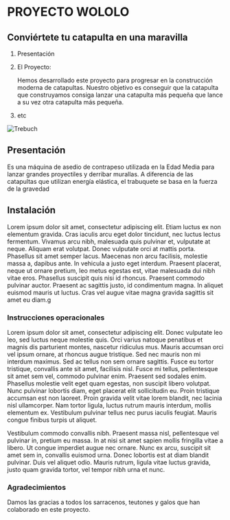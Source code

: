 # PROYECTO WOLOLO
## Conviértete tu catapulta en una maravilla

 1. Presentación
 2. El Proyecto:

    Hemos desarrollado este proyecto para progresar en la construcción moderna de catapultas. Nuestro objetivo es conseguir que la catapulta que construyamos consiga lanzar una catapulta más pequeña que lance a su vez otra catapulta más pequeña.
3. etc 


![Trebuch](https://i.blogs.es/4cf283/trebuchet-park/1366_2000.jpg)
## Presentación
 Es una máquina de asedio de contrapeso utilizada en la Edad Media para lanzar grandes proyectiles y derribar murallas. A diferencia de las catapultas que utilizan energía elástica, el trabuquete se basa en la fuerza de la gravedad
 

## Instalación 
Lorem ipsum dolor sit amet, consectetur adipiscing elit. Etiam luctus ex non elementum gravida. Cras iaculis arcu eget dolor tincidunt, nec luctus lectus fermentum. Vivamus arcu nibh, malesuada quis pulvinar et, vulputate at neque. Aliquam erat volutpat. Donec vulputate orci at mattis porta. Phasellus sit amet semper lacus. Maecenas non arcu facilisis, molestie massa a, dapibus ante. In vehicula a justo eget interdum. Praesent placerat, neque ut ornare pretium, leo metus egestas est, vitae malesuada dui nibh vitae eros. Phasellus suscipit quis nisi id rhoncus. Praesent commodo pulvinar auctor. Praesent ac sagittis justo, id condimentum magna. In aliquet euismod mauris ut luctus. Cras vel augue vitae magna gravida sagittis sit amet eu diam.g

### Instrucciones operacionales

Lorem ipsum dolor sit amet, consectetur adipiscing elit. Donec vulputate leo leo, sed luctus neque molestie quis. Orci varius natoque penatibus et magnis dis parturient montes, nascetur ridiculus mus. Mauris accumsan orci vel ipsum ornare, at rhoncus augue tristique. Sed nec mauris non mi interdum maximus. Sed ac tellus non sem ornare sagittis. Fusce eu tortor tristique, convallis ante sit amet, facilisis nisl. Fusce mi tellus, pellentesque sit amet sem vel, commodo pulvinar enim. Praesent sed sodales enim. Phasellus molestie velit eget quam egestas, non suscipit libero volutpat. Nunc pulvinar lobortis diam, eget placerat elit sollicitudin eu. Proin tristique accumsan est non laoreet. Proin gravida velit vitae lorem blandit, nec lacinia nisl ullamcorper. Nam tortor ligula, luctus rutrum mauris interdum, mollis elementum ex. Vestibulum pulvinar tellus nec purus iaculis feugiat. Mauris congue finibus turpis ut aliquet.

Vestibulum commodo convallis nibh. Praesent massa nisl, pellentesque vel pulvinar in, pretium eu massa. In at nisi sit amet sapien mollis fringilla vitae a libero. Ut congue imperdiet augue nec ornare. Nunc ex arcu, suscipit sit amet sem in, convallis euismod urna. Donec lobortis est at diam blandit pulvinar. Duis vel aliquet odio. Mauris rutrum, ligula vitae luctus gravida, justo quam gravida tortor, vel tempor nibh urna et nunc.

### Agradecimientos

Damos las gracias a todos los sarracenos, teutones y galos que han colaborado en este proyecto.
